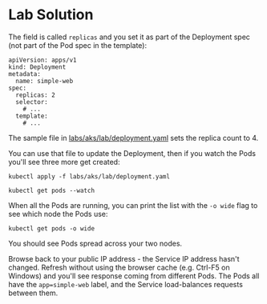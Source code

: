 # Lab Solution

The field is called `replicas` and you set it as part of the Deployment spec (not part of the Pod spec in the template):

```
apiVersion: apps/v1
kind: Deployment
metadata:
  name: simple-web
spec:
  replicas: 2
  selector:
    # ...
  template:
    # ...
```

The sample file in [labs/aks/lab/deployment.yaml](./lab/deployment.yaml) sets the replica count to 4.

You can use that file to update the Deployment, then if you watch the Pods you'll see three more get created:

```
kubectl apply -f labs/aks/lab/deployment.yaml

kubectl get pods --watch
```

When all the Pods are running, you can print the list with the `-o wide` flag to see which node the Pods use:

```
kubectl get pods -o wide
```

You should see Pods spread across your two nodes.

Browse back to your public IP address - the Service IP address hasn't changed. Refresh without using the browser cache (e.g. Ctrl-F5 on Windows) and you'll see response coming from different Pods. The Pods all have the `app=simple-web` label, and the Service load-balances requests between them.